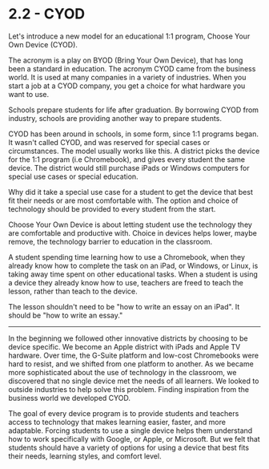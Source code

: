 # 2.2 - CYOD

Let's introduce a new model for an educational 1:1 program, Choose Your Own Device (CYOD).

The acronym is a play on BYOD (Bring Your Own Device), that has long been a standard in education. The acronym CYOD came from the business world. It is used at many companies in a variety of industries. When you start a job at a CYOD company, you get a choice for what hardware you want to use. 

Schools prepare students for life after graduation. By borrowing CYOD from industry, schools are providing another way to prepare students. 

CYOD has been around in schools, in some form, since 1:1 programs began. It wasn't called CYOD, and was reserved for special cases or circumstances. The model usually works like this. A district picks the device for the 1:1 program (i.e Chromebook), and gives every student the same device. The district would still purchase iPads or Windows computers for special use cases or special education. 

Why did it take a special use case for a student to get the device that best fit their needs or are most comfortable with. The option and choice of technology should be provided to every student from the start. 

Choose Your Own Device is about letting student use the technology they are comfortable and productive with. Choice in devices helps lower, maybe remove, the technology barrier to education in the classroom. 

A student spending time learning how to use a Chromebook, when they already know how to complete the task on an iPad, or Windows, or Linux, is taking away time spent on other educational tasks. When a student is using a device they already know how to use, teachers are freed to teach the lesson, rather than teach to the device. 

The lesson shouldn't need to be "how to write an essay on an iPad". It should be "how to write an essay."

------

In the beginning we followed other innovative districts by choosing to be device specific. We become an Apple district with iPads and Apple TV hardware. Over time, the G-Suite platform and low-cost Chromebooks were hard to resist, and we shifted from one platform to another. As we became more sophisticated about the use of technology in the classroom, we discovered that no single device met the needs of all learners.  We looked to outside industries to help solve this problem. Finding inspiration from the business world we developed CYOD. 

The goal of every device program is to provide students and teachers access to technology that makes learning easier, faster, and more adaptable. Forcing students to use a single device helps them understand how to work specifically with Google, or Apple, or Microsoft. But we felt that students should have a variety of options for using a device that best fits their needs, learning styles, and comfort level. 

